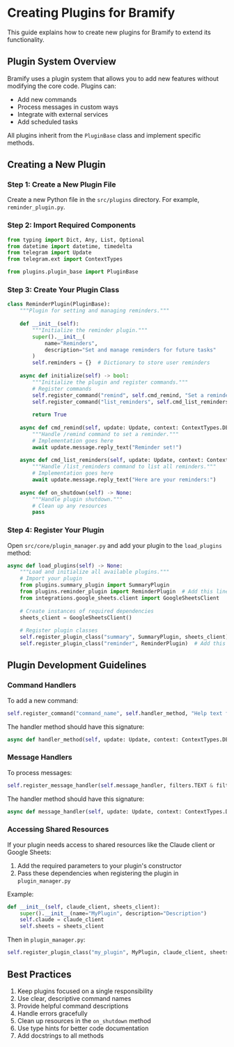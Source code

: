 # Creating Plugins for Bramify

This guide explains how to create new plugins for Bramify to extend its functionality.

## Plugin System Overview

Bramify uses a plugin system that allows you to add new features without modifying the core code. Plugins can:

- Add new commands
- Process messages in custom ways
- Integrate with external services
- Add scheduled tasks

All plugins inherit from the `PluginBase` class and implement specific methods.

## Creating a New Plugin

### Step 1: Create a New Plugin File

Create a new Python file in the `src/plugins` directory. For example, `reminder_plugin.py`.

### Step 2: Import Required Components

```python
from typing import Dict, Any, List, Optional
from datetime import datetime, timedelta
from telegram import Update
from telegram.ext import ContextTypes

from plugins.plugin_base import PluginBase
```

### Step 3: Create Your Plugin Class

```python
class ReminderPlugin(PluginBase):
    """Plugin for setting and managing reminders."""
    
    def __init__(self):
        """Initialize the reminder plugin."""
        super().__init__(
            name="Reminders",
            description="Set and manage reminders for future tasks"
        )
        self.reminders = {}  # Dictionary to store user reminders
    
    async def initialize(self) -> bool:
        """Initialize the plugin and register commands."""
        # Register commands
        self.register_command("remind", self.cmd_remind, "Set a reminder")
        self.register_command("list_reminders", self.cmd_list_reminders, "List all reminders")
        
        return True
    
    async def cmd_remind(self, update: Update, context: ContextTypes.DEFAULT_TYPE) -> None:
        """Handle /remind command to set a reminder."""
        # Implementation goes here
        await update.message.reply_text("Reminder set!")
    
    async def cmd_list_reminders(self, update: Update, context: ContextTypes.DEFAULT_TYPE) -> None:
        """Handle /list_reminders command to list all reminders."""
        # Implementation goes here
        await update.message.reply_text("Here are your reminders:")
    
    async def on_shutdown(self) -> None:
        """Handle plugin shutdown."""
        # Clean up any resources
        pass
```

### Step 4: Register Your Plugin

Open `src/core/plugin_manager.py` and add your plugin to the `load_plugins` method:

```python
async def load_plugins(self) -> None:
    """Load and initialize all available plugins."""
    # Import your plugin
    from plugins.summary_plugin import SummaryPlugin
    from plugins.reminder_plugin import ReminderPlugin  # Add this line
    from integrations.google_sheets.client import GoogleSheetsClient
    
    # Create instances of required dependencies
    sheets_client = GoogleSheetsClient()
    
    # Register plugin classes
    self.register_plugin_class("summary", SummaryPlugin, sheets_client)
    self.register_plugin_class("reminder", ReminderPlugin)  # Add this line
```

## Plugin Development Guidelines

### Command Handlers

To add a new command:

```python
self.register_command("command_name", self.handler_method, "Help text for command")
```

The handler method should have this signature:

```python
async def handler_method(self, update: Update, context: ContextTypes.DEFAULT_TYPE) -> None:
```

### Message Handlers

To process messages:

```python
self.register_message_handler(self.message_handler, filters.TEXT & filters.Regex("specific pattern"))
```

The handler method should have this signature:

```python
async def message_handler(self, update: Update, context: ContextTypes.DEFAULT_TYPE) -> None:
```

### Accessing Shared Resources

If your plugin needs access to shared resources like the Claude client or Google Sheets:

1. Add the required parameters to your plugin's constructor
2. Pass these dependencies when registering the plugin in `plugin_manager.py`

Example:

```python
def __init__(self, claude_client, sheets_client):
    super().__init__(name="MyPlugin", description="Description")
    self.claude = claude_client
    self.sheets = sheets_client
```

Then in `plugin_manager.py`:

```python
self.register_plugin_class("my_plugin", MyPlugin, claude_client, sheets_client)
```

## Best Practices

1. Keep plugins focused on a single responsibility
2. Use clear, descriptive command names
3. Provide helpful command descriptions
4. Handle errors gracefully
5. Clean up resources in the `on_shutdown` method
6. Use type hints for better code documentation
7. Add docstrings to all methods